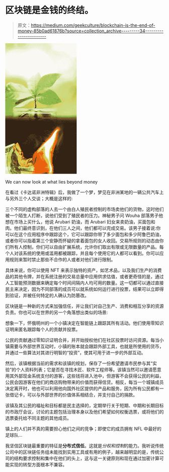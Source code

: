 # 区块链是金钱的终结。

> 原文：<https://medium.com/geekculture/blockchain-is-the-end-of-money-85b0ad61876b?source=collection_archive---------34----------------------->

![](img/513084bf917d8f04d51788db70e11998.png)

We can now look at what lies beyond money

在看过《卡达诺非洲特辑》后，我做了一个梦，梦见在非洲某地的一辆公共汽车上与另外三个人交谈；大概是这样的:

三个不同的虚构部落的人去一个由白人殖民者控制的市场卖他们的货物，这时他们被一个陌生人打断，说他们受到了殖民者的压力。神秘男子问 Wouha 部落男子他想在市场上买什么，他说 Arubari 奶油，而 Arubari 妇女来卖奶油，买面包和肉。他们最终意识到，在他们三人之间，他们都可以完成交易。该男子接着说:你可以在这个应用程序中跟踪这个，它可以跟踪你带了多少面包和多少阿鲁巴奶油，或者你可以指着第三个安静而怀疑的拿着面包的女人收回。交易所规则的动态由你们所有人控制，你们可以自由扩展系统，允许你们取出有限或无限数量的产品。每个人对该系统的使用或滥用都被跟踪，并且每个使用它的人都可以看到。你可以应用规则来暂时禁止那些不合作的人或者对他们进行限制。

具体来说，你可以使用 NFT 来表示独特的资产，如艺术品，以及我们生产的消费品的其他令牌，并在系统注册的交易总量中应用供求估值，或者更奇怪的是，通过人工智能预测数据来确定每个时间间隔内人均可用的数量。这一切都可以通过直接民主来决定，因为不同部落的成员可以就系统如何运行进行投票，结果可以立即得到验证，并被任何特定的人确认为防篡改。

区块链是一种新的方式来加强信任，并让我们对自己生产、消费和相互分享的资源负责。你也可以在世界的另一个角落想出类似的场景:

想象一下，怀俄明州的一个小镇决定在智能链上跟踪其所有活动。他们使用零知识证明来匿名跟踪每个人的贡献并投票。

公民的贡献通过零知识证明合并，并开始授权他们在社区投票时访问资源。每当小镇需要与外部世界互动时，小镇的账本就会跟踪外部工具，也就是所使用的货币，并通过一些算法对其进行明智的“投资”，使其可用于进一步的外部互动。

然后，该镇根据当前的需求和该镇的规划，保存了一份希望邀请市民参与其“实验”的个人资料列表；它是否在寻找木匠、软件工程师等。该镇当然可以邀请愿意用其外部现金系统支付的游客，这些钱将进入池中，但游客不会获得公民的利益，公民会因游客在他们的商店购物带来的价值而获得信贷。相反，每当一个城镇成员决定离开时，他也可以利用他向国外社区提供的产品和服务，因为所有公民都有一张借记卡，可以与外部世界的价值体系相结合，并支付自己的捐款。

该镇及其公民的福祉和目标都是民主选择的，定期举行关于短期、中期和长期目标的市政厅会议，讨论的主题包括治理本身以及他们希望如何权衡选票，或将他们的选票委托给不同主题的其他成员。

镇上的人们并不真的需要担心他们之间的竞争；即使它的成员拥有 NFL 中最好的足球队…

我坚信区块链最重要的特征是**分布式信任**。这就是*分权和控制*的能力。我听说传统公司中的区块链任务组未能找到实用工具或有用的例子，越来越明显的是，传统公司的结构要求控制和集中在他们的头上，这与这一关键原则和现在通过加密计算可能实现的转型方面根本不兼容。